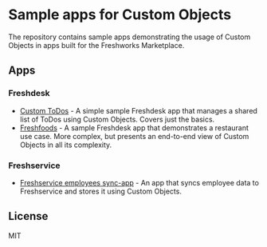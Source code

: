 # Sample apps for Custom Objects

The repository contains sample apps demonstrating the usage of Custom Objects in apps built for the Freshworks Marketplace.

## Apps

### Freshdesk

- [Custom ToDos](freshdesk/custom-todos/) - A simple sample Freshdesk app that manages a shared list of ToDos using Custom Objects. Covers just the basics.
- [Freshfoods](freshdesk/freshfoods/) - A sample Freshdesk app that demonstrates a restaurant use case. More complex, but presents an end-to-end view of Custom Objects in all its complexity.

### Freshservice
- [Freshservice employees sync-app](freshservice/employee-sync/) - An app that syncs employee data to Freshservice and stores it using Custom Objects.

## License

MIT